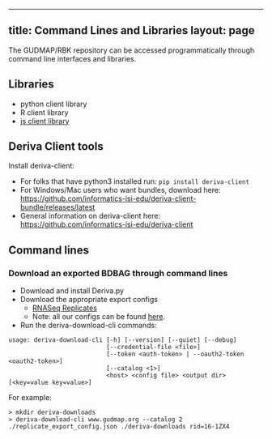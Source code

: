 
---
title: Command Lines and Libraries
layout: page
---
The GUDMAP/RBK repository can be accessed programmatically through command line interfaces and libraries.

## Libraries 
* python client library
* R client library
* [js client library](https://github.com/informatics-isi-edu/ermrestjs)

## Deriva Client tools 
Install deriva-client:
- For folks that have python3 installed run: `pip install deriva-client`  
- For Windows/Mac users who want bundles, download here: https://github.com/informatics-isi-edu/deriva-client-bundle/releases/latest
- General information on deriva-client here: https://github.com/informatics-isi-edu/deriva-client  

## Command lines 

### Download an exported BDBAG through command lines
- Download and install Deriva.py 
- Download the appropriate export configs  
  - [RNASeq Replicates](https://github.com/informatics-isi-edu/gudmap-rbk/tree/master/assets/config/Replicate_For_Input_Bag.json)
  - Note: all our configs can be found [here](https://github.com/informatics-isi-edu/gudmap-rbk/tree/master/assets/config).
- Run the deriva-download-cli commands: 
```
usage: deriva-download-cli [-h] [--version] [--quiet] [--debug]
                           [--credential-file <file>]
                           [--token <auth-token> | --oauth2-token <oauth2-token>]
                           [--catalog <1>]
                           <host> <config file> <output dir> [<key=value key=value>]
```
For example:
```
> mkdir deriva-downloads
> deriva-download-cli www.gudmap.org --catalog 2 ./replicate_export_config.json ./deriva-downloads rid=16-1ZX4
```